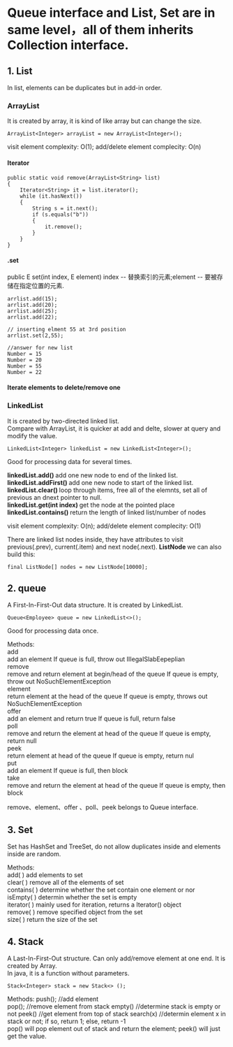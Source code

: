 # Queue interface and List, Set are in same level，all of them inherits Collection interface.   

## 1. List    
In list, elements can be duplicates but in add-in order.      

### ArrayList    
It is created by array, it is kind of like array but can change the size.    

    ArrayList<Integer> arrayList = new ArrayList<Integer>();
    
visit element complexity: O(1); add/delete element complecity: O(n)    

#### Iterator    

    public static void remove(ArrayList<String> list) 
    {
        Iterator<String> it = list.iterator();
        while (it.hasNext()) 
        {
            String s = it.next();
            if (s.equals("b")) 
            {
                it.remove();
            }
        }
    }

#### .set    
public E set(int index, E element) index -- 替换索引的元素;element -- 要被存储在指定位置的元素.       

    arrlist.add(15);
    arrlist.add(20);
    arrlist.add(25);
    arrlist.add(22);

    // inserting elment 55 at 3rd position
    arrlist.set(2,55);
    
    //answer for new list
    Number = 15
    Number = 20
    Number = 55
    Number = 22

#### Iterate elements to delete/remove one    



### LinkedList    
It is created by two-directed linked list.       
Compare with ArrayList, it is quicker at add and delte, slower at query and modify the value.     

    LinkedList<Integer> linkedList = new LinkedList<Integer>();

Good for processing data for several times.    

<b> linkedList.add() </b> add one new node to end of the linked list.    
<b> linkedList.addFirst() </b> add one new node to start of the linked list.     
<b> linkedList.clear() </b> loop through items, free all of the elemnts, set all of previous an dnext pointer to null.     
<b> linkedList.get(int index) </b> get the node at the pointed place        
<b> linkedList.contains() </b> return the length of linked list/number of nodes     

visit element complexity: O(n); add/delete element complecity: O(1)

There are linked list nodes inside, they have attributes to visit previous(.prev), current(.item) and next node(.next). 
<b> ListNode </b> we can also build this:     

    final ListNode[] nodes = new ListNode[10000];  


## 2. queue    
A First-In-First-Out data structure. It is created by LinkedList.         

    Queue<Employee> queue = new LinkedList<>();

Good for processing data once.   

Methods:    
add        
add an element                                           If queue is full, throw out IIIegaISlabEepeplian      
remove     
remove and return element at begin/head of the queue     If queue is empty, throw out NoSuchElementException    
element    
return element at the head of the queue                  If queue is empty, throws out NoSuchElementException     
offer      
add an element and return true                          If queue is full, return false    
poll      
remove and return the element at head of the queue       If queue is empty, return null       
peek       
return element at head of the queue                      If queue is empty, return nul    
put        
add an element                                           If queue is full, then block    
take       
remove and return the element at head of the queue       If queue is empty, then block       

remove、element、offer 、poll、peek belongs to Queue interface.       


## 3. Set     
Set has HashSet and TreeSet, do not allow duplicates inside and elements inside are random.       

Methods:     
add( )         add elements to set       	
clear( )       remove all of the elements of set       	
contains( )    determine whether the set contain one element or nor     	
isEmpty( )     determin whether the set is empty      
iterator( )    mainly used for iteration, returns a Iterator() object        
remove( )      remove specified object from the set      
size( )        return the size of the set         


## 4. Stack    
A Last-In-First-Out structure. Can only add/remove element at one end. It is created by Array.      
In java, it is a function without parameters.    

    Stack<Integer> stack = new Stack<> ();

Methods:
push();  //add element    
pop();  //remove element from stack
empty() //determine stack is empty or not
peek() //get element from top of stack
search(x) //determin element x in stack or not; if so, return 1; else, return -1       
pop() will pop element out of stack and return the element; peek() will just get the value.     



